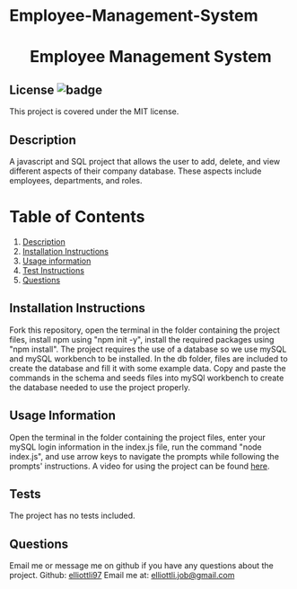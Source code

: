 # Employee-Management-System

<h1 align="center">Employee Management System</h1>

## License ![badge](https://badgen.net/badge/License/MIT/blue)
This project is covered under the MIT license. 

<a name="Description"></a>
## Description
A javascript and SQL project that allows the user to add, delete, and view different aspects of their company database. These aspects include employees, departments, and roles. 

# Table of Contents
1. [Description](#Description)
2. [Installation Instructions](#Installation-Instructions)
3. [Usage information](#Usage-Information)
4. [Test Instructions](#Test)
5. [Questions](#Questions)
    
    

<a name="Installation-Instructions"></a>   
## Installation Instructions
Fork this repository, open the terminal in the folder containing the project files, install npm using "npm init -y", install the required packages using "npm install". The project requires the use of a database so we use mySQL and mySQL workbench to be installed. In the db folder, files are included to create the database and fill it with some example data. Copy and paste the commands in the schema and seeds files into mySQl workbench to create the database needed to use the project properly.

<a name="Usage-Information"></a>   
## Usage Information
Open the terminal in the folder containing the project files, enter your mySQL login information in the index.js file, run the command "node index.js", and use arrow keys to navigate the prompts while following the prompts' instructions. 
A video for using the project can be found [here](https://youtu.be/tlF5hz8OM2A).

<a name="Test"></a>
## Tests
The project has no tests included.

<a name="Questions"></a>
## Questions
Email me or message me on github if you have any questions about the project. 
Github: [elliottli97](https://github.com/elliottli97)
Email me at: elliottli.job@gmail.com
